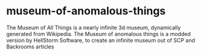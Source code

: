 # museum-of-anomalous-things
The Museum of All Things is a nearly infinite 3d museum, dynamically generated from Wikipedia. The Museum of anomalous things is a modded version by HellStorm Software, to create an infinite museum out of SCP and Backrooms articles

